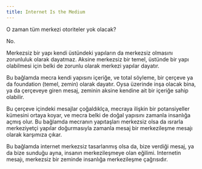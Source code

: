 ```yaml
---
title: Internet Is the Medium
---
```


O zaman tüm merkezi otoriteler yok olacak?

No.

Merkezsiz bir yapı kendi üstündeki yapıların da merkezsiz olmasını zorunluluk
olarak dayatmaz. Aksine merkezsiz bir temel, üstünde bir yapı olabilmesi için
belki de zorunlu olarak merkezi yapılar dayatır.

Bu bağlamda mecra kendi yapısını içeriğe, ve total söyleme, bir çerçeve ya da
foundation (temel, zemin) olarak dayatır. Oysa üzerinde inşa olacak bina, ya da
çerçeveye giren mesaj, zeminin aksine kendine ait bir içeriğe sahip olabilir.

Bu çerçeve içindeki mesajlar çoğaldıklça, mecraya ilişkin bir potansiyeller
kümesini ortaya koyar, ve mecra belki de doğal yapısını zamanla insanlığa açmış
olur. Bu bağlamda mecranın yapıtaşları merkezsiz olsa da ısrarla merkeziyetçi
yapılar doğurmasıyla zamanla mesaj bir merkezileşme mesajı olarak karşımıza
çıkar.

Bu bağlamda internet merkezsiz tasarlanmış olsa da, bize verdiği mesaj, ya da
bize sunduğu ayna, insanın merkezileşmeye olan eğilimi. Internetin mesajı,
merkezsiz bir zeminde insanlığa merkezileşme çağrısıdır.
